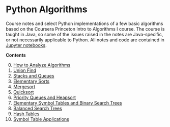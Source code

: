 # Python Algorithms

Course notes and select Python implementations of a few basic algorithms based on the Coursera Princeton Intro to Algorithms I course. The course is taught in Java, so some of the issues raised in the notes are Java-specific, or not necessarily applicable to Python. All notes and code are contained in [Jupyter notebooks](https://jupyter.org/).

**Contents**

0. [How to Analyze Algorithms](./00_AnalysisOfAlgorithms.ipynb)
1. [Union Find](./01_UnionFind/unionFind.ipynb)
2. [Stacks and Queues](./02_StacksAndQueues/StacksAndQueues.ipynb)
3. [Elementary Sorts](./03_ElementarySorts/ElementarySorts.ipynb)
4. [Mergesort](./04_Mergesort/Mergesort.ipynb)
5. [Quicksort](./05_Quicksort/Quicksort.ipynb)
6. [Priority Queues and Heapsort](./06_PriorityQueues/PriorityQueues.ipynb)
7. [Elementary Symbol Tables and Binary Search Trees](./07_ElementarySymbolTablesBST/ElemSymbolTablesBST.ipynb)
8. [Balanced Search Trees](./08_BalancedSearchTrees/BalancedSearchTrees.ipynb)
9. [Hash Tables](./09_HashTables/HashTables.ipynb)
10. [Symbol Table Applications](./10_SymbolTableApplications/SymbolTableApplications.ipynb)


